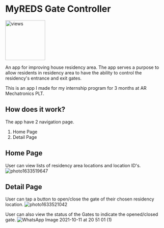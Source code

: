# MyREDS Gate Controller
<a href="https://github.com/Qayyum1999"><img alt="views" title="Github views" src="https://komarev.com/ghpvc/?username=Qayyum1999&style=flat-square" width="125"/></a>

An app for improving house residency area. The app serves a purpose to allow residents in residency area to have the ability to control the residency's entrance and exit gates.

This is an app I made for my internship program for 3 months at AR Mechatronics PLT. 

## How does it work?

The app have 2 navigation page.
1. Home Page
2. Detail Page

## Home Page
User can view lists of residency area locations and location ID's.
![photo1633519647](https://user-images.githubusercontent.com/90374083/136209340-31f833fb-d6ff-49aa-a8f9-798467133fa6.jpeg)

## Detail Page
User can tap a button to open/close the gate of their chosen residency location.
![photo1633521042](https://user-images.githubusercontent.com/90374083/136209457-6b612156-6d58-4415-a80e-c9435f3bcb5c.jpeg)

User can also view the status of the Gates to indicate the opened/closed gate.
![WhatsApp Image 2021-10-11 at 20 51 01 (1)](https://user-images.githubusercontent.com/90374083/136792960-82616bf4-9a81-418e-bd3c-1145fc39530c.jpeg)


